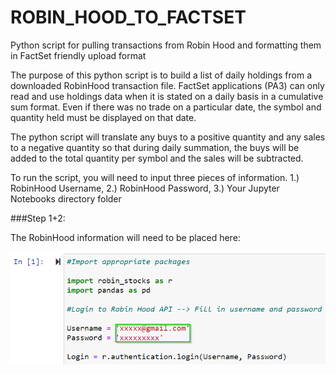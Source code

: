 # ROBIN_HOOD_TO_FACTSET
Python script for pulling transactions from Robin Hood and formatting them in FactSet friendly upload format

The purpose of this python script is to build a list of daily holdings from a downloaded RobinHood transaction file. FactSet applications (PA3) can only read and use holdings data when it is stated on a daily basis in a cumulative sum format. Even if there was no trade on a particular date, the symbol and quantity held must be displayed on that date. 

The python script will translate any buys to a positive quantity and any sales to a negative quantity so that during daily summation, the buys will be added to the total quantity per symbol and the sales will be subtracted.

To run the script, you will need to input three pieces of information. 1.) RobinHood Username, 2.) RobinHood Password, 3.) Your Jupyter Notebooks directory folder 

###Step 1+2:

The RobinHood information will need to be placed here:

![](images/RH_LOGIN.png)

